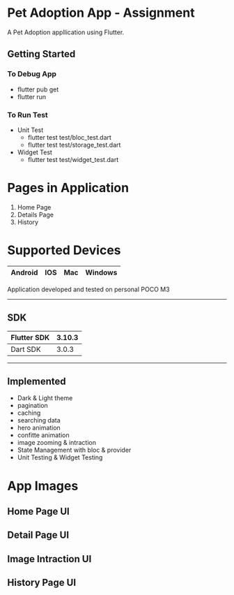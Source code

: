 # Pet Adoption App - Assignment

A Pet Adoption appllication using Flutter.


## Getting Started

### To Debug App
 - flutter pub get
 - flutter run

### To Run Test
 - Unit Test
    - flutter test test/bloc_test.dart
    - flutter test test/storage_test.dart
 - Widget Test
     - flutter test test/widget_test.dart

# Pages in Application
1. Home Page
2. Details Page
3. History

# Supported Devices
| Android |  IOS | Mac | Windows |
|--|--|--|--|

Application developed and tested on personal POCO M3

---------------------------
## SDK
| Flutter SDK | 3.10.3 |
-- | --
| Dart SDK    | 3.0.3 |

-----------------------------------
## Implemented
 - Dark & Light theme
 - pagination
 - caching
 - searching data
 - hero animation
 - confitte animation
 - image zooming & intraction
 - State Management with bloc & provider
 - Unit Testing & Widget Testing



# App Images

## Home Page UI

## Detail Page UI

## Image Intraction UI

## History Page UI


